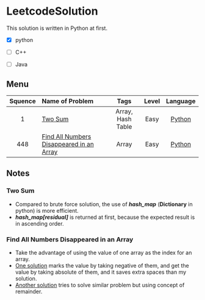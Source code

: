 # LeetcodeSolution

This solution is written in Python at first.

- [x] python

- [ ] C++

- [ ] Java


## Menu

| Squence | Name of Problem| Tags | Level	| Language  |
|:-------:|:--------------|:------:|:------:|:---------:|
|1|[Two Sum](#two-sum)| Array, Hash Table|Easy|[Python](https://github.com/clarkzhao/LeetcodeSolution/blob/master/src/two_sum.py)|
|448|[Find All Numbers Disappeared in an Array](#find-all-numbers-disappeared-in-an-array)| Array|Easy|[Python](https://github.com/clarkzhao/LeetcodeSolution/blob/master/src/Find_All_Numbers_Disappeared_in_an_Array.py)|

## Notes
### Two Sum
* Compared to brute force solution, the use of ***hash_map*** (**Dictionary** in python) is more efficient.
*  ***hash_map[residual]*** is returned at first, because the expected result is in ascending order.

### Find All Numbers Disappeared in an Array
* Take the advantage of using the value of one array as the index for an array.
* [One solution](https://discuss.leetcode.com/topic/65738/java-accepted-simple-solution) marks the value by taking negative of them, and get the value by taking absolute of them, and it saves extra spaces than my solution.
* [Another solution](https://discuss.leetcode.com/topic/66063/5-line-java-easy-understanding/2) tries to solve similar problem but using concept of remainder. 
